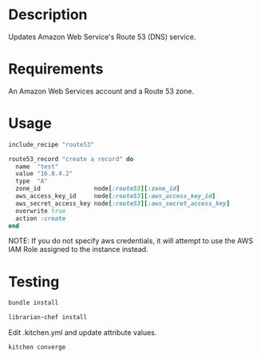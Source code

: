 Description
===========

Updates Amazon Web Service's Route 53 (DNS) service.

Requirements
============

An Amazon Web Services account and a Route 53 zone.

Usage
=====

```ruby
include_recipe "route53"

route53_record "create a record" do
  name  "test"
  value "16.8.4.2"
  type  "A"
  zone_id               node[:route53][:zone_id]
  aws_access_key_id     node[:route53][:aws_access_key_id]
  aws_secret_access_key node[:route53][:aws_secret_access_key]
  overwrite true
  action :create
end
```

NOTE: If you do not specify aws credentials, it will attempt
 to use the AWS IAM Role assigned to the instance instead.

Testing
=======

```ruby
bundle install

librarian-chef install
```

Edit .kitchen.yml and update attribute values.

```ruby
kitchen converge
```
